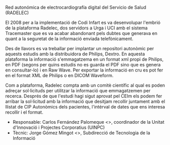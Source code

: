 Red autonómica de electrocardiografía digital del Servicio de Salud (RADELEC)

El 2008 per a la implementació de Codi Infart es va desenvolupar l'embrió de la plataforma Radelec, dos servidors a Urga i UCI amb el sistema Tracemaster que es va acabar abandonant pels dubtes que generava en quant a la seguretat de la informació enviada telefònicament. 

Des de llavors es va treballar per implantar un repositori autonòmic per aquests estudis amb la distribuidora de Philips, Dextro. En aquesta plataforma la informació s'emmagatzema en un format xml propi de Philips, en PDF (segons per quins estudis no es guarda el PDF sino que es genera en consultar-lo) i en Raw Wave. Per exportar la informació en cru es pot fer en el format XML de Philips o en DICOM Waveform. 

Com a plataforma, Radelec compta amb un comitè científic al qual es poden adreçar sol·licituds per utilitzar la informació que emmagatzemen per recerca. 
Després de que l'estudi hagi sigut aprovat pel CEIm els podem fer arribar la sol·licitud amb la informació que desitjam recollir juntament amb el llistat de CIP Autonòmics dels pacientes, l'intérval de dates que ens interesa recollir i el format.

- Responsable: Carlos Fernández Palomeque <>, coordinador de la Unitat d'Innovació i Projectes Corporatius (UINPC)  
- Tècnic: Jorge Gómez Mingot <>, Subdirecció de Tecnologia de la Informació
